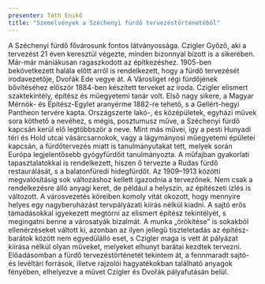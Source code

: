 ```yaml
---
presenter: Tóth Enikő
title: "Szemelvények a Széchenyi fürdő tervezéstörténetéből"
---
```


A Széchenyi fürdő fővárosunk fontos látványossága. Czigler Győző, aki a tervezést 21 éven keresztül végezte, minden bizonnyal bízott is a sikerében. Már-már mániákusan ragaszkodott az építkezéshez. 1905-ben bekövetkezett halála előtt arról is rendelkezett, hogy a fürdő tervezését irodavezetője, Dvořák Ede vegye át.
A Városliget régi fürdőjének bővítéséhez először 1884-ben készített terveket az iroda. Czigler elismert szaktekintély, építész és műegyetemi tanár volt. Első nagy sikere, a Magyar Mérnök- és Építész-Egylet aranyérme 1882-re tehető, s a Gellért-hegyi Pantheon tervére kapta. Országszerte lakó-, és középületek, egyházi művek sora köthető a nevéhez, s mégis, posztumusz műve, a Széchenyi fürdő kapcsán kerül elő legtöbbször a neve. Mint más művei, így a pesti Hunyadi téri és Hold utcai vásárcsarnokok, vagy a lágymányosi műegyetemi épületei kapcsán, a fürdőtervezés miatt is tanulmányutakat tett, melyek során Európa legjelentősebb gyógyfürdőit tanulmányozta. A műfajban gyakorlati tapasztalatokkal is rendelkezett, hiszen ő tervezte a Rudas fürdő restaurálását, s a balatonfüredi hidegfürdőt.
Az 1909–1913 közötti megvalósításig sok változáshoz kellett igazodnia a tervezőnek. Nem csak a rendelkezésre álló anyagi keret, de például a helyszín, az építészeti ízlés is változott. A városvezetés köreiben komoly vitát okozott, hogy mennyire helyes egy nagyberuházást tervpályázati kiírás nélkül kiadni. A sajtó erős támadásokkal igyekezett megtörni az elismert építész tekintélyét, s megingatni benne a városatyák bizalmát. A munka „örökítése” is sokakból ellenérzéseket váltott ki, azonban az ilyen jellegű tiszteletadás az építész-barátok között nem egyedülálló eset, s Czigler maga is vett át pályázat kiírása nélkül olyan műveket, melyeket elhunyt barátai kezdtek tervezni.
Előadásomban a fürdő tervezéstörténetét tekintem át, a fennmaradt sajtó- és levéltári források, illetve rajzolói hagyatékokban található anyagok fényében, elhelyezve a művet Czigler és Dvořák pályafutásán belül.
